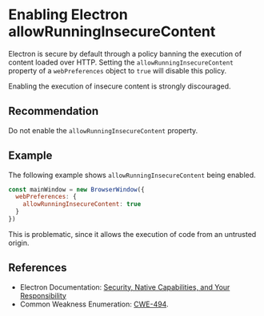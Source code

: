# Enabling Electron allowRunningInsecureContent
Electron is secure by default through a policy banning the execution of content loaded over HTTP. Setting the `allowRunningInsecureContent` property of a `webPreferences` object to `true` will disable this policy.

Enabling the execution of insecure content is strongly discouraged.


## Recommendation
Do not enable the `allowRunningInsecureContent` property.


## Example
The following example shows `allowRunningInsecureContent` being enabled.


```javascript
const mainWindow = new BrowserWindow({
  webPreferences: {
    allowRunningInsecureContent: true
  }
})
```
This is problematic, since it allows the execution of code from an untrusted origin.


## References
* Electron Documentation: [Security, Native Capabilities, and Your Responsibility](https://electronjs.org/docs/tutorial/security#8-do-not-set-allowrunninginsecurecontent-to-true)
* Common Weakness Enumeration: [CWE-494](https://cwe.mitre.org/data/definitions/494.html).
